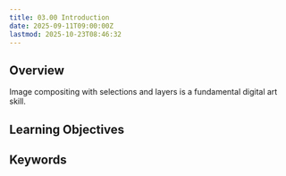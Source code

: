 ```yaml
---
title: 03.00 Introduction
date: 2025-09-11T09:00:00Z
lastmod: 2025-10-23T08:46:32
---
```


## Overview

Image compositing with selections and layers is a fundamental digital art skill.

## Learning Objectives

## Keywords
